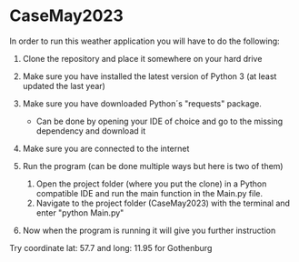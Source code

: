 # CaseMay2023
In order to run this weather application you will have to do the following:

1. Clone the repository and place it somewhere on your hard drive

2. Make sure you have installed the latest version of Python 3 (at least updated the last year)

3. Make sure you have downloaded Python´s "requests" package.
   * Can be done by opening your IDE of choice and go to the missing dependency and download it

4. Make sure you are connected to the internet

5. Run the program (can be done multiple ways but here is two of them)
   1. Open the project folder (where you put the clone) in a Python compatible IDE and run the 
   main function in the Main.py file.
   2. Navigate to the project folder (CaseMay2023) with the terminal and enter "python Main.py"

6. Now when the program is running it will give you further instruction

Try coordinate lat: 57.7 and long: 11.95 for Gothenburg
